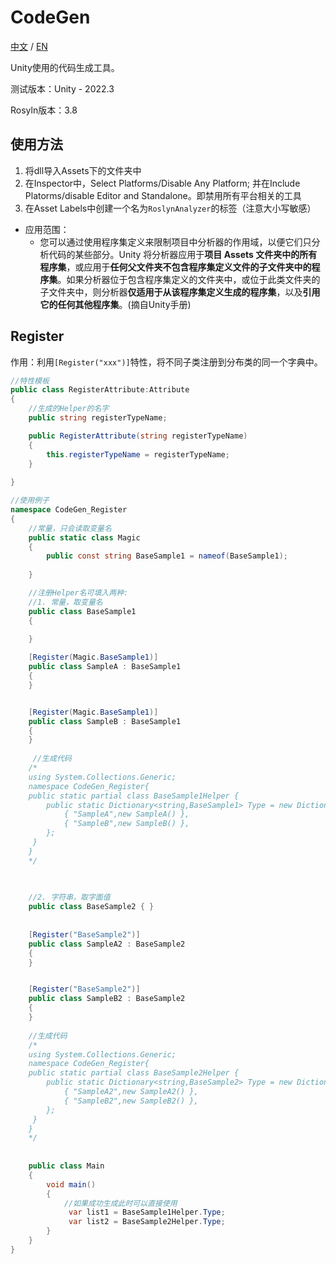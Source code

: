 # CodeGen

[中文](./README.md) / [EN](./README_EN.md)

 Unity使用的代码生成工具。

测试版本：Unity - 2022.3 

Rosyln版本：3.8



## 使用方法

1. 将dll导入Assets下的文件夹中
2. 在Inspector中，Select Platforms/Disable Any Platform; 并在Include Platorms/disable Editor and Standalone。即禁用所有平台相关的工具
3. 在Asset Labels中创建一个名为`RoslynAnalyzer`的标签（注意大小写敏感）

- 应用范围：
  - 您可以通过使用程序集定义来限制项目中分析器的作用域，以便它们只分析代码的某些部分。Unity 将分析器应用于**项目 Assets 文件夹中的所有程序集**，或应用于**任何父文件夹不包含程序集定义文件的子文件夹中的程序集**。如果分析器位于包含程序集定义的文件夹中，或位于此类文件夹的子文件夹中，则分析器**仅适用于从该程序集定义生成的程序集**，以及**引用它的任何其他程序集**。(摘自Unity手册)


## Register

作用：利用`[Register("xxx")]`特性，将不同子类注册到分布类的同一个字典中。

```csharp
//特性模板
public class RegisterAttribute:Attribute
{
    //生成的Helper的名字
    public string registerTypeName;

    public RegisterAttribute(string registerTypeName)
    {
        this.registerTypeName = registerTypeName;
    }
    
}

```



```csharp
//使用例子
namespace CodeGen_Register
{
    //常量，只会读取变量名
    public static class Magic
    {
        public const string BaseSample1 = nameof(BaseSample1);
        
    }

    //注册Helper名可填入两种:
    //1. 常量，取变量名
    public class BaseSample1
    {
        
    }

    [Register(Magic.BaseSample1)]
    public class SampleA : BaseSample1
    {
    }


    [Register(Magic.BaseSample1)]
    public class SampleB : BaseSample1
    {
    }
    
     //生成代码
    /*
    using System.Collections.Generic;
    namespace CodeGen_Register{
    public static partial class BaseSample1Helper {
        public static Dictionary<string,BaseSample1> Type = new Dictionary<string,BaseSample1>(){
            { "SampleA",new SampleA() },
            { "SampleB",new SampleB() },
        };
     }
    }
    */
    
    

	//2. 字符串，取字面值
    public class BaseSample2 { }
    
    
    [Register("BaseSample2")]
    public class SampleA2 : BaseSample2
    {
    }


    [Register("BaseSample2")]
    public class SampleB2 : BaseSample2
    {
    }
    
    //生成代码
    /*
    using System.Collections.Generic;
    namespace CodeGen_Register{
    public static partial class BaseSample2Helper {
        public static Dictionary<string,BaseSample2> Type = new Dictionary<string,BaseSample2>(){
            { "SampleA2",new SampleA2() },
            { "SampleB2",new SampleB2() },
        };
     }
    }
    */
    
    
    public class Main
    {
        void main()
        {
            //如果成功生成此时可以直接使用
             var list1 = BaseSample1Helper.Type;
             var list2 = BaseSample2Helper.Type;
        }
    }
}
```





